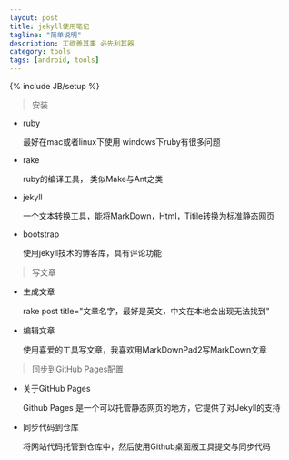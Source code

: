 ```yaml
---
layout: post
title: jekyll使用笔记
tagline: "简单说明"
description: 工欲善其事 必先利其器
category: tools
tags: [android, tools]
---
```

{% include JB/setup %}

> 安装

* ruby

  最好在mac或者linux下使用 windows下ruby有很多问题

* rake

  ruby的编译工具， 类似Make与Ant之类

* jekyll

  一个文本转换工具，能将MarkDown，Html，Titile转换为标准静态网页

* bootstrap

  使用jekyll技术的博客库，具有评论功能

> 写文章

* 生成文章

  rake post title="文章名字，最好是英文，中文在本地会出现无法找到"

* 编辑文章

  使用喜爱的工具写文章，我喜欢用MarkDownPad2写MarkDown文章

> 同步到GitHub Pages配置

* 关于GitHub Pages

  Github Pages 是一个可以托管静态网页的地方，它提供了对Jekyll的支持

* 同步代码到仓库

  将网站代码托管到仓库中，然后使用Github桌面版工具提交与同步代码
